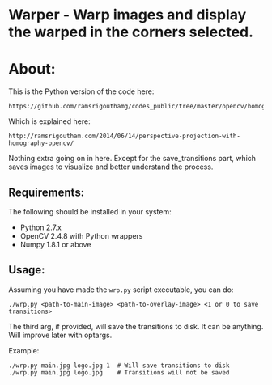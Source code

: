 # Warper - Warp images and display the warped in the corners selected.

About:
======
This is the Python version of the code here:

    https://github.com/ramsrigouthamg/codes_public/tree/master/opencv/homography

Which is explained here:

    http://ramsrigoutham.com/2014/06/14/perspective-projection-with-homography-opencv/

Nothing extra going on in here.
Except for the save_transitions part, which saves images to visualize and better understand
the process.


Requirements:
-------------
The following should be installed in your system:
* Python 2.7.x
* OpenCV 2.4.8 with Python wrappers
* Numpy 1.8.1 or above


Usage:
------
Assuming you have made the `wrp.py` script executable, you can do:

    ./wrp.py <path-to-main-image> <path-to-overlay-image> <1 or 0 to save transitions>

The third arg, if provided, will save the transitions to disk. It can be anything. Will improve later with optargs.

Example:

	./wrp.py main.jpg logo.jpg 1  # Will save transitions to disk
	./wrp.py main.jpg logo.jpg    # Transitions will not be saved
